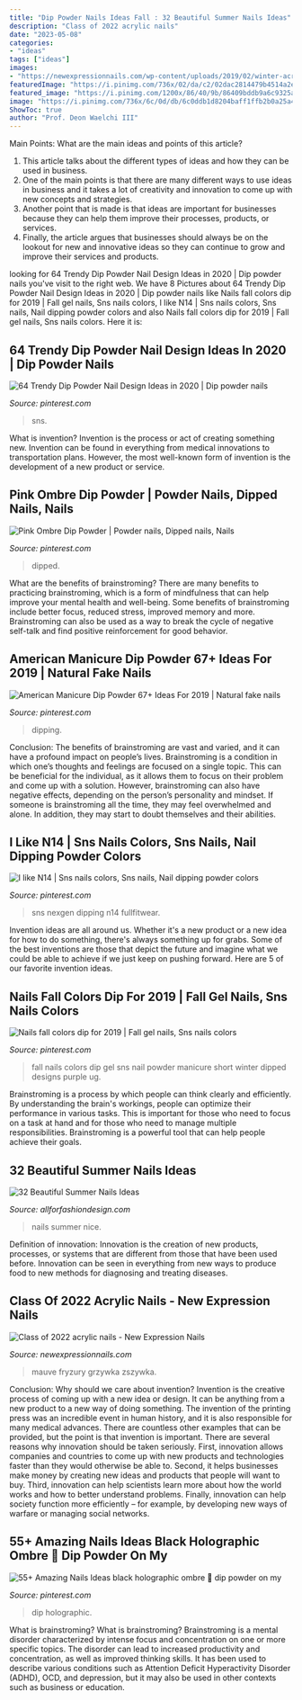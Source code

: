 ```yaml
---
title: "Dip Powder Nails Ideas Fall : 32 Beautiful Summer Nails Ideas"
description: "Class of 2022 acrylic nails"
date: "2023-05-08"
categories:
- "ideas"
tags: ["ideas"]
images:
- "https://newexpressionnails.com/wp-content/uploads/2019/02/winter-acrylic-nails-square-1.jpg"
featuredImage: "https://i.pinimg.com/736x/02/da/c2/02dac2814479b4514a2ea3e2a2151fed.jpg"
featured_image: "https://i.pinimg.com/1200x/86/40/9b/86409bddb9a6c9325ae84824aed0f514.jpg"
image: "https://i.pinimg.com/736x/6c/0d/db/6c0ddb1d8204baff1ffb2b0a25a42cff.jpg"
ShowToc: true
author: "Prof. Deon Waelchi III"
---
```



Main Points: What are the main ideas and points of this article?
1. This article talks about the different types of ideas and how they can be used in business.
2. One of the main points is that there are many different ways to use ideas in business and it takes a lot of creativity and innovation to come up with new concepts and strategies.
3. Another point that is made is that ideas are important for businesses because they can help them improve their processes, products, or services.
4. Finally, the article argues that businesses should always be on the lookout for new and innovative ideas so they can continue to grow and improve their services and products.

	

		
looking for 64 Trendy Dip Powder Nail Design Ideas in 2020 | Dip powder nails you've visit to the right web. We have 8 Pictures about 64 Trendy Dip Powder Nail Design Ideas in 2020 | Dip powder nails like Nails fall colors dip for 2019 | Fall gel nails, Sns nails colors, I like N14 | Sns nails colors, Sns nails, Nail dipping powder colors and also Nails fall colors dip for 2019 | Fall gel nails, Sns nails colors. Here it is:
		
    
## 64 Trendy Dip Powder Nail Design Ideas In 2020 | Dip Powder Nails

<img loading=lazy src="https://i.pinimg.com/736x/82/49/8e/82498eb8dba7a25b692cffe9dd72ac7b.jpg" onerror="this.onerror=null;this.src='https://tse3.mm.bing.net/th?id=OIP.qof3-yzkd9hQ97EMwccRVgHaHa&amp;pid=15.1';" alt="64 Trendy Dip Powder Nail Design Ideas in 2020 | Dip powder nails">

_Source: pinterest.com_

>sns. 

	

What is invention?
Invention is the process or act of creating something new. Invention can be found in everything from medical innovations to transportation plans. However, the most well-known form of invention is the development of a new product or service.

    
## Pink Ombre Dip Powder | Powder Nails, Dipped Nails, Nails

<img loading=lazy src="https://i.pinimg.com/1200x/86/40/9b/86409bddb9a6c9325ae84824aed0f514.jpg" onerror="this.onerror=null;this.src='https://tse2.mm.bing.net/th?id=OIP.ffs5VJwc5auqAKi6APqfgQHaLL&amp;pid=15.1';" alt="Pink Ombre Dip Powder | Powder nails, Dipped nails, Nails">

_Source: pinterest.com_

>dipped. 

	

What are the benefits of brainstroming?
There are many benefits to practicing brainstroming, which is a form of mindfulness that can help improve your mental health and well-being. Some benefits of brainstroming include better focus, reduced stress, improved memory and more. Brainstroming can also be used as a way to break the cycle of negative self-talk and find positive reinforcement for good behavior.

    
## American Manicure Dip Powder 67+ Ideas For 2019 | Natural Fake Nails

<img loading=lazy src="https://i.pinimg.com/736x/fc/3f/63/fc3f639be5cf9d9084d72cc62ba39470.jpg" onerror="this.onerror=null;this.src='https://tse4.mm.bing.net/th?id=OIP.fj9U1GZw9vUQw4KwfznDuAAAAA&amp;pid=15.1';" alt="American Manicure Dip Powder 67+ Ideas For 2019 | Natural fake nails">

_Source: pinterest.com_

>dipping. 

	

Conclusion: The benefits of brainstroming are vast and varied, and it can have a profound impact on people’s lives.
Brainstroming is a condition in which one’s thoughts and feelings are focused on a single topic. This can be beneficial for the individual, as it allows them to focus on their problem and come up with a solution. However, brainstroming can also have negative effects, depending on the person’s personality and mindset. If someone is brainstroming all the time, they may feel overwhelmed and alone. In addition, they may start to doubt themselves and their abilities.

    
## I Like N14 | Sns Nails Colors, Sns Nails, Nail Dipping Powder Colors

<img loading=lazy src="https://i.pinimg.com/736x/02/da/c2/02dac2814479b4514a2ea3e2a2151fed.jpg" onerror="this.onerror=null;this.src='https://tse2.mm.bing.net/th?id=OIP.LoBe1jbNd-ULy2pHxM6EgAHaHa&amp;pid=15.1';" alt="I like N14 | Sns nails colors, Sns nails, Nail dipping powder colors">

_Source: pinterest.com_

>sns nexgen dipping n14 fullfitwear. 

	

Invention ideas are all around us. Whether it's a new product or a new idea for how to do something, there's always something up for grabs. Some of the best inventions are those that depict the future and imagine what we could be able to achieve if we just keep on pushing forward. Here are 5 of our favorite invention ideas.

    
## Nails Fall Colors Dip For 2019 | Fall Gel Nails, Sns Nails Colors

<img loading=lazy src="https://i.pinimg.com/736x/5d/f8/04/5df804c6cbaf748b6525f30fb0698a37.jpg" onerror="this.onerror=null;this.src='https://tse4.mm.bing.net/th?id=OIP.cK0pw08IDJ3IS01z_Nv-igAAAA&amp;pid=15.1';" alt="Nails fall colors dip for 2019 | Fall gel nails, Sns nails colors">

_Source: pinterest.com_

>fall nails colors dip gel sns nail powder manicure short winter dipped designs purple ug. 

	

Brainstroming is a process by which people can think clearly and efficiently. By understanding the brain's workings, people can optimize their performance in various tasks. This is important for those who need to focus on a task at hand and for those who need to manage multiple responsibilities. Brainstroming is a powerful tool that can help people achieve their goals.

    
## 32 Beautiful Summer Nails Ideas

<img loading=lazy src="https://allforfashiondesign.com/wp-content/uploads/2013/06/very-nice-nails-27.jpg" onerror="this.onerror=null;this.src='https://tse2.mm.bing.net/th?id=OIP.KLXF9BUjLLR9qgy-YPBm_gHaHk&amp;pid=15.1';" alt="32 Beautiful Summer Nails Ideas">

_Source: allforfashiondesign.com_

>nails summer nice. 

	

Definition of innovation:
Innovation is the creation of new products, processes, or systems that are different from those that have been used before. Innovation can be seen in everything from new ways to produce food to new methods for diagnosing and treating diseases.

    
## Class Of 2022 Acrylic Nails - New Expression Nails

<img loading=lazy src="https://newexpressionnails.com/wp-content/uploads/2019/02/winter-acrylic-nails-square-1.jpg" onerror="this.onerror=null;this.src='https://tse1.mm.bing.net/th?id=OIP.VoYuuiVCzPKLt53NxV9vwgHaHa&amp;pid=15.1';" alt="Class of 2022 acrylic nails - New Expression Nails">

_Source: newexpressionnails.com_

>mauve fryzury grzywka zszywka. 

	

Conclusion: Why should we care about invention?
Invention is the creative process of coming up with a new idea or design. It can be anything from a new product to a new way of doing something. The invention of the printing press was an incredible event in human history, and it is also responsible for many medical advances. There are countless other examples that can be provided, but the point is that invention is important.
There are several reasons why innovation should be taken seriously. First, innovation allows companies and countries to come up with new products and technologies faster than they would otherwise be able to. Second, it helps businesses make money by creating new ideas and products that people will want to buy. Third, innovation can help scientists learn more about how the world works and how to better understand problems. Finally, innovation can help society function more efficiently – for example, by developing new ways of warfare or managing social networks.

    
## 55+ Amazing Nails Ideas Black Holographic Ombre 🌈 Dip Powder On My

<img loading=lazy src="https://i.pinimg.com/736x/6c/0d/db/6c0ddb1d8204baff1ffb2b0a25a42cff.jpg" onerror="this.onerror=null;this.src='https://tse2.mm.bing.net/th?id=OIP.BszPw5OLyj3qm7BMvMzUKgHaNK&amp;pid=15.1';" alt="55+ Amazing Nails Ideas black holographic ombre 🌈 dip powder on my">

_Source: pinterest.com_

>dip holographic. 

	

What is brainstroming?
What is brainstroming? Brainstroming is a mental disorder characterized by intense focus and concentration on one or more specific topics. The disorder can lead to increased productivity and concentration, as well as improved thinking skills. It has been used to describe various conditions such as Attention Deficit Hyperactivity Disorder (ADHD), OCD, and depression, but it may also be used in other contexts such as business or education.

